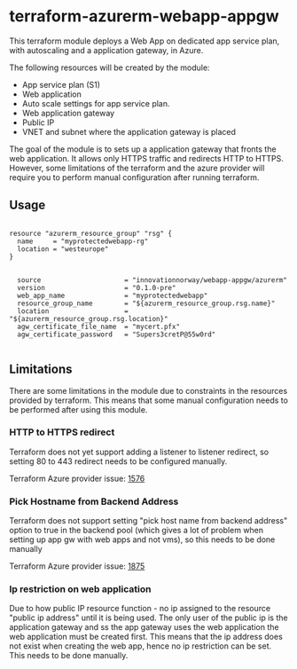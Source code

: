 # terraform-azurerm-webapp-appgw

This terraform module deploys a Web App on dedicated app service plan, with autoscaling and a application gateway, in Azure.

The following resources will be created by the module:
- App service plan (S1)
- Web application
- Auto scale settings for app service plan.
- Web application gateway
- Public IP
- VNET and subnet where the application gateway is placed

The goal of the module is to sets up a application gateway that fronts the web application. It allows only HTTPS traffic and redirects HTTP to HTTPS. However, some limitations of the terraform and the azure provider will require you to perform manual configuration after running terraform.

## Usage

```hcl

resource "azurerm_resource_group" "rsg" {
  name     = "myprotectedwebapp-rg"
  location = "westeurope"
}


  source                     = "innovationnorway/webapp-appgw/azurerm"
  version                    = "0.1.0-pre"
  web_app_name               = "myprotectedwebapp"
  resource_group_name        = "${azurerm_resource_group.rsg.name}"
  location                   = "${azurerm_resource_group.rsg.location}"
  agw_certificate_file_name  = "mycert.pfx"
  agw_certificate_password   = "Supers3cretP@55w0rd"
   

```


## Limitations
There are some limitations in the module due to constraints in the resources provided by terraform. This means that some manual configuration needs to be performed after using this module.

### HTTP to HTTPS redirect
Terraform does not yet support adding a listener to listener redirect, so setting 80 to 443 redirect needs to be configured manually.

Terraform Azure provider issue: [1576](https://github.com/terraform-providers/terraform-provider-azurerm/issues/1576)

### Pick Hostname from Backend Address
Terraform does not support setting "pick host name from backend address" option to true in the backend pool (which gives a lot of problem when setting up app gw with web apps and not vms), so this needs to be done manually

Terraform Azure provider issue: [1875](https://github.com/terraform-providers/terraform-provider-azurerm/issues/1875)

### Ip restriction on web application
Due to how public IP resource function - no ip assigned to the resource "public ip address" until it is being used. The only user of the public ip is the application gateway and ss the app gateway uses the web application the web application must be created first. This means that the ip address does not exist when creating the web app, hence no ip restriction can be set. This needs to be done manually.

